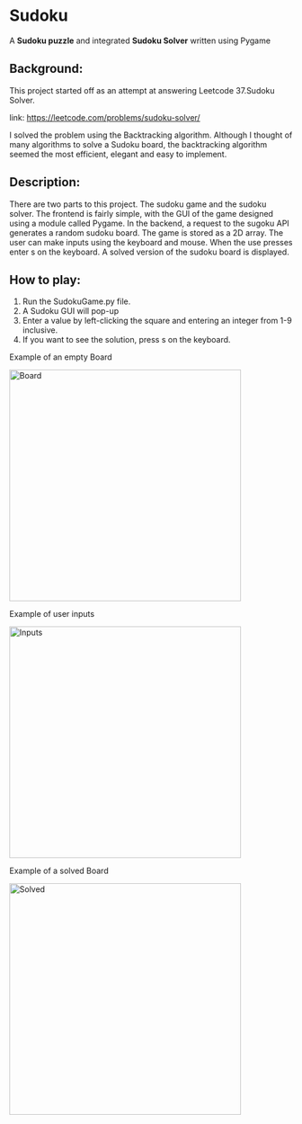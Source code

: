 # Sudoku
A **Sudoku puzzle** and integrated **Sudoku Solver** written using Pygame

## Background:
This project started off as an attempt at answering Leetcode 37.Sudoku Solver. 

link: https://leetcode.com/problems/sudoku-solver/

I solved the problem using the Backtracking algorithm. Although I thought of many algorithms to solve a Sudoku board, the backtracking algorithm seemed the most efficient,
elegant and easy to implement.

## Description:
There are two parts to this project. The sudoku game and the sudoku solver. The frontend is fairly simple, with the GUI of the game designed using a module called Pygame. In the backend, a request to the sugoku API generates a random sudoku board. The game is stored as a 2D array. The user can make inputs using the keyboard and mouse. When the use presses enter s on the keyboard. A solved version of the sudoku board is displayed. 

## How to play:

1. Run the SudokuGame.py file.
2. A Sudoku GUI will pop-up
3. Enter a value by left-clicking the square and entering an integer from 1-9 inclusive.
4. If you want to see the solution, press s on the keyboard.

Example of an empty Board

<img width="412" alt="Board" src="https://user-images.githubusercontent.com/76454082/114672723-7337c780-9cd3-11eb-8264-98107de57558.png">

Example of user inputs

<img width="412" alt="Inputs" src="https://user-images.githubusercontent.com/76454082/114673164-e7726b00-9cd3-11eb-80c6-b669c6ce217d.png">

Example of a solved Board

<img width="412" alt="Solved" src="https://user-images.githubusercontent.com/76454082/114672730-75018b00-9cd3-11eb-8765-4bf9df50a980.png">
